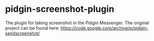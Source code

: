 # pidgin-screenshot-plugin
The plugin for taking screenshot in the Pidgin Messenger. The original project can be found here: https://code.google.com/archive/p/pidgin-sendscreenshot/
